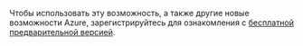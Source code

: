 Чтобы использовать эту возможность, а также другие новые возможности Azure, зарегистрируйтесь для ознакомления с [бесплатной предварительной версией](https://account.windowsazure.com/PreviewFeatures).

